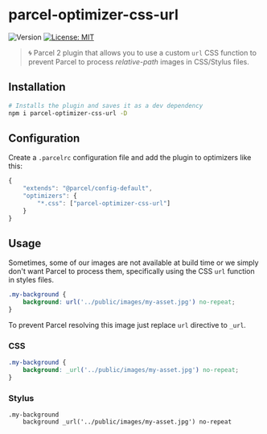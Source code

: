 # parcel-optimizer-css-url

![Version](https://img.shields.io/npm/v/parcel-optimizer-css-url)
[![License: MIT](https://img.shields.io/badge/License-MIT-yellow.svg)](#)

> 🌀 Parcel 2 plugin that allows you to use a custom `url` CSS function to prevent Parcel to process *relative-path* images in CSS/Stylus files.

## Installation

```sh
# Installs the plugin and saves it as a dev dependency
npm i parcel-optimizer-css-url -D
```

## Configuration

Create a `.parcelrc` configuration file and add the plugin to optimizers like this:

```js
{
    "extends": "@parcel/config-default",
    "optimizers": {
        "*.css": ["parcel-optimizer-css-url"]
    }
}
```

## Usage

Sometimes, some of our images are not available at build time or we simply don't
want Parcel to process them, specifically using the CSS `url` function in styles files.

```css
.my-background {
    background: url('../public/images/my-asset.jpg') no-repeat;
}
```

To prevent Parcel resolving this image just replace `url` directive to `_url`.

### CSS
```css
.my-background {
    background: _url('../public/images/my-asset.jpg') no-repeat;
}
```

### Stylus
```stylus
.my-background
    background _url('../public/images/my-asset.jpg') no-repeat
```
